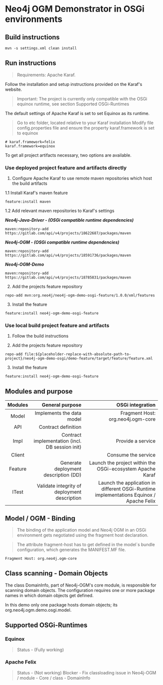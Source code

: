 # Neo4j OGM Demonstrator in OSGi environments

## Build instructions

```
mvn -s settings.xml clean install
```

## Run instructions

> Requirements: Apache Karaf.


Follow the installation and setup instructions provided on the Karaf's website.

> Important: The project is currently only compatible with the OSGi equinox runtime, 
> see section Supported OSGi-Runtimes

The default settings of Apache Karaf is set to set Equinox as its runtime.

> Go to etc folder, located relative to your Karaf installation
> Modify file config.properties file and ensure the property karaf.framework is set to equinox

```
# karaf.framework=felix
karaf.framework=equinox
```

To get all project artifacts necessary, two options are available.

### Use deployed project feature and artifacts directly

1. Configure Apache Karaf to use remote maven repositories which host the build artifacts

1.1 Install Karaf's maven feature

```
feature:install maven
```

1.2 Add relevant maven repositories to Karaf's settings


***Neo4j-Java-Driver - (OSGi compatible runtime dependencies)***

```
maven:repository-add https://gitlab.com/api/v4/projects/18622687/packages/maven
```

***Neo4j-OGM - (OSGi compatible runtime dependencies)***

```
maven:repository-add https://gitlab.com/api/v4/projects/18591736/packages/maven
```

***Neo4j-OGM-Demo***

```
maven:repository-add https://gitlab.com/api/v4/projects/18785831/packages/maven
```

2. Add the projects feature repository

```
repo-add mvn:org.neo4j/neo4j-ogm-demo-osgi-feature/1.0.0/xml/features
```

3. Install the feature

```
feature:install neo4j-ogm-demo-osgi-feature
```

### Use local build project feature and artifacts

1. Follow the build instructions

2. Add the projects feature repository

```
repo-add file:${placeholder-replace-with-absolute-path-to-project}/neo4j-ogm-demo-osgi/demo-feature/target/feature/feature.xml
```

3. Install the feature

```
feature:install neo4j-ogm-demo-osgi-feature
```

## Modules and purpose

| Modules       | General purpose                                  | OSGi integration             |
|:-------------:|-------------------------------------------------:|-----------------------------:|
| Model         | Implements the data model                        | Fragment Host: org.neo4j.ogm-core
| API           | Contract definition                              |
| Impl          | Contract implementation (incl. DB session init)  | Provide a service
| Client        |                                                  | Consume the service
| Feature       | Generate deployment description (DD)             | Launch the project within the OSGi-ecosystem Apache Karaf
| ITest         | Validate integrity of deployment description     | Launch the application in different OSGi-Runtime implementations Equinox / Apache Felix

## Model / OGM - Binding

> The binding of the application model and Neo4j OGM in an OSGi environment gets 
> negotiated using the fragment host declaration. 
 
> The attribute fragment-host has to get defined in the model`s bundle configuration,
> which generates the MANIFEST.MF file.


``` Fragment Host: org.neo4j.ogm-core ```

## Class scanning - Domain Objects

The class DomainInfo, part of Neo4j-OGM's core module, is responsible for scanning domain objects.
The configuration requires one or more package names in which domain objects get defined.

In this demo only one package hosts domain objects; its org.neo4j.ogm.demo.osgi.model.

## Supported OSGi-Runtimes

### Equinox

> Status - (Fully working)

### Apache Felix

> Status - (Not working)
> Blocker - Fix classloading issue in Neo4j-OGM / module - Core / class - DomainInfo



